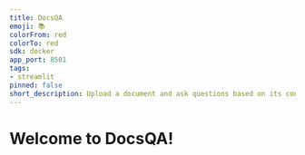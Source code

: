 ```yaml
---
title: DocsQA
emoji: 📚
colorFrom: red
colorTo: red
sdk: docker
app_port: 8501
tags:
- streamlit
pinned: false
short_description: Upload a document and ask questions based on its content
---
```


# Welcome to DocsQA!

